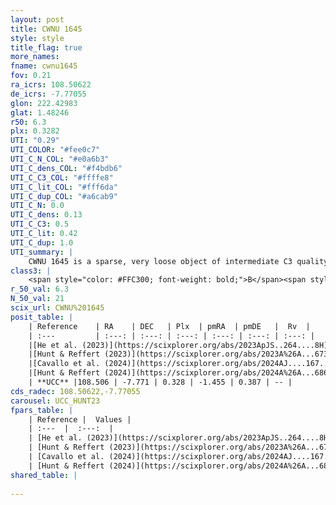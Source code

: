 ```yaml
---
layout: post
title: CWNU 1645
style: style
title_flag: true
more_names: 
fname: cwnu1645
fov: 0.21
ra_icrs: 108.50622
de_icrs: -7.77055
glon: 222.42983
glat: 1.48246
r50: 6.3
plx: 0.3282
UTI: "0.29"
UTI_COLOR: "#fee0c7"
UTI_C_N_COL: "#e0a6b3"
UTI_C_dens_COL: "#f4bdb6"
UTI_C_C3_COL: "#ffffe8"
UTI_C_lit_COL: "#fff6da"
UTI_C_dup_COL: "#a6cab9"
UTI_C_N: 0.0
UTI_C_dens: 0.13
UTI_C_C3: 0.5
UTI_C_lit: 0.42
UTI_C_dup: 1.0
UTI_summary: |
    CWNU 1645 is a sparse, very loose object of intermediate C3 quality. It was recently reported in the literature.<br><br><span style="color: #99180f; font-weight: bold;">Warning: </span>contains less than 25 stars with <i>P>0.5</i> estimated.
class3: |
    <span style="color: #FFC300; font-weight: bold;">B</span><span style="color: #FFC300; font-weight: bold;">B</span>
r_50_val: 6.3
N_50_val: 21
scix_url: CWNU%201645
posit_table: |
    | Reference    | RA    | DEC   | Plx  | pmRA  | pmDE   |  Rv  |
    | :---         | :---: | :---: | :---: | :---: | :---: | :---: |
    |[He et al. (2023)](https://scixplorer.org/abs/2023ApJS..264....8H) | 108.546 | -7.73 | 0.328 | -1.458 | 0.385 | -- |
    |[Hunt & Reffert (2023)](https://scixplorer.org/abs/2023A%26A...673A.114H) | 108.57 | -7.794 | 0.324 | -1.456 | 0.382 | -- |
    |[Cavallo et al. (2024)](https://scixplorer.org/abs/2024AJ....167...12C) | 108.532 | -7.762 | 0.327 | -- | -- | -- |
    |[Hunt & Reffert (2024)](https://scixplorer.org/abs/2024A%26A...686A..42H) | 108.57 | -7.794 | 0.324 | -1.456 | 0.382 | -- |
    | **UCC** |108.506 | -7.771 | 0.328 | -1.455 | 0.387 | -- | 
cds_radec: 108.50622,-7.77055
carousel: UCC_HUNT23
fpars_table: |
    | Reference |  Values |
    | :---  |  :---:  |
    | [He et al. (2023)](https://scixplorer.org/abs/2023ApJS..264....8H) | `A0=1.25, m-M=12.3, logAge=8.7` |
    | [Hunt & Reffert (2023)](https://scixplorer.org/abs/2023A%26A...673A.114H) | `AV50=1.081, diffAV50=0.561, MOD50=12.25, logAge50=8.285` |
    | [Cavallo et al. (2024)](https://scixplorer.org/abs/2024AJ....167...12C) | `AV50=1.0, dMod50=11.93, logAge50=8.63, [Fe/H]50=-0.27` |
    | [Hunt & Reffert (2024)](https://scixplorer.org/abs/2024A%26A...686A..42H) | `MassJ=183.286` |
shared_table: |
    
---
```

